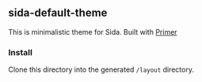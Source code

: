 ## sida-default-theme

This is minimalistic theme for Sida. Built with [Primer](https://styleguide.github.com/prime)

### Install

Clone this directory into the generated `/layout` directory.
